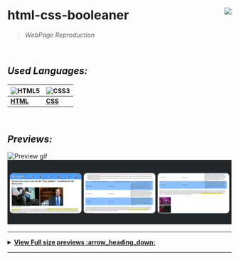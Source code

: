 

# **html-css-booleaner**    <img height="20" align="right" src="https://img.shields.io/badge/Made%20with-Markdown-1f425f.svg"></a>


> _WebPage Reproduction_


<br/>


## *_Used Languages:_*

|  <img align="center" src="https://upload.wikimedia.org/wikipedia/commons/8/82/Devicon-html5-plain.svg" width="36" height="36" alt="HTML5" /> |  <img align="center" src="https://upload.wikimedia.org/wikipedia/commons/6/62/CSS3_logo.svg" width="36" height="36" align="center" alt="CSS3" />
|--|--|
| [**HTML**](https://developer.mozilla.org/en-US/docs/Glossary/HTML5) | [**CSS**](https://developer.mozilla.org/en-US/docs/Web/CSS) |

<br />

## *_Previews:_*

![Preview gif](/previews/preview-booleaner.gif)
![Preview thumbnails](/previews/booleaner-thumbnails.png)


--------


<details>  
  <summary><strong><ins> View Full size previews :arrow_heading_down: </summary></strong></ins>
  
  <br/>

  <img src="/previews/prev-booleaner1.png" alt="preview1" /> 

  <img src="/previews/prev-booleaner2.png" alt="preview2" /> 

  <img src="/previews/prev-booleaner3.png" alt="preview3" /> 


</details> 

--------
